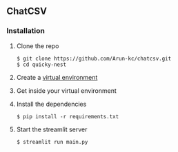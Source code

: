 ## ChatCSV

### Installation

1. Clone the repo 

    ```console
    $ git clone https://github.com/Arun-kc/chatcsv.git
    $ cd quicky-nest
    ```
2. Create a [virtual environment](https://docs.python.org/3/library/venv.html)

3. Get inside your virtual environment

4. Install the dependencies 
    ```console
    $ pip install -r requirements.txt
    ```

5. Start the streamlit server
    ```console
    $ streamlit run main.py
    ```